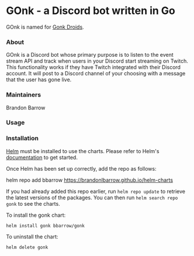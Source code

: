 # GOnk - a Discord bot written in Go
GOnk is named for [Gonk Droids](https://starwars.fandom.com/wiki/GNK_power_droid).

### About
GOnk is a Discord bot whose primary purpose is to listen to the event stream API and track when users in your Discord start streaming on Twitch.
This functionality works if they have Twitch integrated with their Discord account. It will post to a Discord channel of your choosing with a message
that the user has gone live.

### Maintainers
Brandon Barrow

### Usage

### Installation

[Helm](https://helm.sh) must be installed to use the charts.  Please refer to
Helm's [documentation](https://helm.sh/docs) to get started.

Once Helm has been set up correctly, add the repo as follows:

  helm repo add bbarrow https://brandonlbarrow.github.io/helm-charts

If you had already added this repo earlier, run `helm repo update` to retrieve
the latest versions of the packages.  You can then run `helm search repo
gonk` to see the charts.

To install the gonk chart:

    helm install gonk bbarrow/gonk

To uninstall the chart:

    helm delete gonk